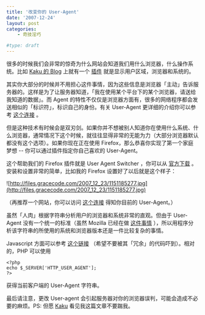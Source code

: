 ```yaml
---
title: '改变你的 User-Agent'
date: '2007-12-24'
layout: post
categories:
    - 奇技淫巧

#type: draft
---
```


很多的时候我们会非常的惊奇为什么网站会知道我们用什么浏览器，什么操作系统。比如  [Kaku 的 Blog](http://www.kakug.com/blog/)  上就有一个 [插件](http://priyadi.net/archives/2005/03/29/wordpress-browser-detection-plugin/) 就是显示用户区域，浏览器和系统的。

其实你大部分的时候并不用担心这件事情，因为这些信息是浏览器「主动」告诉服务器的。这样是为了让服务器知道，「我在使用某个平台下的某个浏览器，请送给我知道的数据」。而 Agent 的特性不仅仅是浏览器方面有，很多的网络程序都会发送相似的「标识符」，标识自己的身份。有关 User-Agent 更详细的介绍你可以参考 [这个连接](http://www.jfsowa.com/ontology/agents.htm) 。

但是这种技术有时候会是双刃剑。如果你并不想被别人知道你在使用什么系统、什么浏览器，通常情况下这个时候，就往往显得非常的无能为力（大部分浏览器默认都没有这个选项）。如果你现在正在使用 Firefox，那么恭喜你实现了第一个家庭梦想 -- 你可以通过插件指定你自己喜欢的 User-Agent。

这个帮助我们的 Firefox 插件就是 User Agent Switcher ，你可以从 [官方下载](https://addons.mozilla.org/en-US/firefox/addon/59) 。安装和设置非常的简单，比如我的 Firefox 设置好了以后就是这个样子：

![http://files.gracecode.com/2007_12_23/1151185277.jpg](http://files.gracecode.com/2007_12_23/1151185277.jpg)

（再推荐一个网站，你可以访问  [这个连接](http://www.useragent.cn/)  得知你目前的 User-Agent。）

虽然「人肉」根据字符串分析用户的浏览器和系统非常的直观。但由于 User-Agent 没有一个统一的标准（虽然 Mozilla 已经在做 [这件事情](http://www.mozilla.org/build/revised-user-agent-strings.html) ），所以用程序分析该字符串的所使用的系统和浏览器版本还是一件比较复杂的事情。

Javascript 方面可以参考 [这个链接](http://www.quirksmode.org/js/detect.html) （希望不要被其「冗余」的代码吓到）。相对的，PHP 可以使用

```
<?php
echo $_SERVER['HTTP_USER_AGENT'];
?>
```

获得当前客户端的 User-Agent 字符串。

最后请注意，更改 User-agent 会引起服务器对你的浏览器误判，可能会造成不必要的麻烦。PS: 但愿  [Kaku](http://www.kakug.com/blog/)  看见我这篇文章不要踹我。
